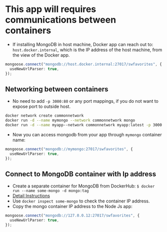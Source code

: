 # This app will requires communications between containers

- If installing MongoDB in host machine, Docker app can reach out to: `host.docker.internal`, which is the IP address of the host machine, from the view of the Docker app.

```ts
mongoose.connect("mongodb://host.docker.internal:27017/swfavorites", {
  useNewUrlParser: true,
});
```

## Networking between containers

- No need to add `-p 3000:80` or any port mappings, if you do not want to expose port to outside host.

```bash
docker network create commonnetwork
docker run -d --name mymongo --network commonnetwork mongo
docker run -d --name myapp--network commonnetwork myapp:latest -p 3000:3000
```

- Now you can access mongodb from your app through `mymongo` container name:

```ts
mongoose.connect("mongodb://mymongo:27017/swfavorites", {
  useNewUrlParser: true,
});
```

## Connect to MongoDB container with Ip address

- Create a separate container for MongoDB from DockerHub: `$ docker run --name some-mongo -d mongo:tag`
- [Detail Instructions](https://hub.docker.com/_/mongo)
- Use `docker inspect some-mongo` to check the container IP address.
- Copy the mongo container IP address to the Node Js app:

```ts
mongoose.connect("mongodb://127.0.0.12:27017/swfavorites", {
  useNewUrlParser: true,
});
```
